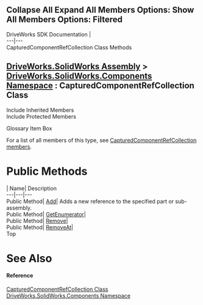 Collapse All Expand All Members Options: Show All  Members Options: Filtered   
---  
DriveWorks SDK Documentation  |   
---|---  
CapturedComponentRefCollection Class Methods   
  
[DriveWorks.SolidWorks Assembly](topic13342.md) > [DriveWorks.SolidWorks.Components Namespace](topic13925.md) : CapturedComponentRefCollection Class  
---  
  
Include Inherited Members    
Include Protected Members    


Glossary Item Box

For a list of all members of this type, see [CapturedComponentRefCollection members](topic14121.md).

# Public Methods

| Name| Description  
---|---|---  
Public Method| [Add](topic14126.md)| Adds a new reference to the specified part or sub-assembly.   
Public Method| [GetEnumerator](topic14127.md)|   
Public Method| [Remove](topic14128.md)|   
Public Method| [RemoveAt](topic14129.md)|   
Top

# See Also

#### Reference

[CapturedComponentRefCollection Class](topic14120.md)   
[DriveWorks.SolidWorks.Components Namespace](topic13925.md)


